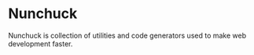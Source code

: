 # Nunchuck

Nunchuck is collection of utilities and code generators used to make web development faster.
